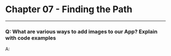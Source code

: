 # Chapter 07 - Finding the Path
---

### Q: What are various ways to add images to our App? Explain with code examples
A: 

